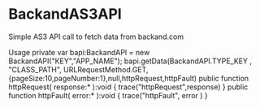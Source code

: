 # BackandAS3API
Simple AS3 API call to fetch data from backand.com


Usage
private var bapi:BackandAPI = new BackandAPI("KEY","APP_NAME");
bapi.getData(BackandAPI.TYPE_KEY , "CLASS_PATH", URLRequestMethod.GET, {pageSize:10,pageNumber:1},null,httpRequest,httpFault)
public function httpRequest( response:* ):void
{
	trace("httpRequest",response)
}
public function httpFault( error:* ):void
{
	trace("httpFault", error )
}
